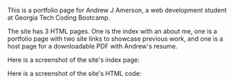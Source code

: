 This is a portfolio page for Andrew J Amerson, a web development student at Georgia Tech Coding Bootcamp.

The site has 3 HTML pages. One is the index with an about me, one is a portfolio page with two site links to showcase previous work, and one is a host page for a downloadable PDF with Andrew's resume.

Here is a screenshot of the site's index page:

Here is a screenshot of the site's HTML code:
